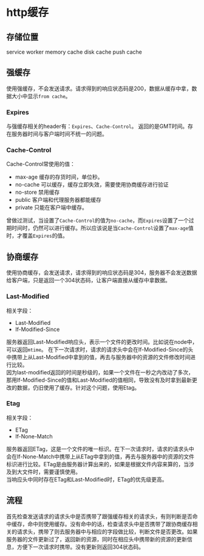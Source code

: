 # http缓存

## 存储位置
service worker
memory cache
disk cache
push cache

## 强缓存
使用强缓存，不会发送请求。请求得到的响应状态码是200，数据从缓存中拿，数据大小中显示`from cache`。

### Expires
与强缓存相关的header有：`Expires`、`Cache-Control`。
返回的是GMT时间。存在服务器时间与客户端时间不统一的问题。

### Cache-Control
Cache-Control常使用的值：
* max-age 缓存的存货时间，单位秒。
* no-cache 可以缓存，缓存立即失效，需要使用协商缓存进行验证
* no-store 禁用缓存
* public 客户端和代理服务器都能缓存
* private 只能在客户端中缓存。

曾做过测试，当设置了`Cache-Control`的值为`no-cache`，而`Expires`设置了一个过期时间时，仍然可以进行缓存。所以应该说是当`Cache-Control`设置了`max-age`值时，才覆盖`Expires`的值。

## 协商缓存
使用协商缓存，会发送请求，请求得到的响应状态码是304，服务器不会发送数据给客户端，只是返回一个304状态码，让客户端直接从缓存中拿数据。

### Last-Modified
相关字段：
* Last-Modified
* If-Modified-Since

服务器返回Last-Modified响应头，表示一个文件的更改时间。比如说在node中，可以返回`mtime`。
在下一次请求时，请求的请求头中会在If-Modified-Since的头中携带上从Last-Modified中拿到的值，再去与服务器中的资源的文件修改时间进行比较。  
因为last-modified返回的时间是秒级的，如果一个文件在一秒之内改动了多次，那用If-Modified-Since的值和Last-Modified的值相同，导致没有及时拿到最新更改的数据，仍旧使用了缓存。针对这个问题，使用Etag。

### Etag
相关字段：
* ETag
* If-None-Match

服务器返回ETag，这是一个文件的唯一标识。在下一次请求时，请求的请求头中会在If-None-Match中携带上从ETag中拿到的值，再去与服务器中的资源的文件标识进行比较。ETag是由服务器计算出来的，如果是根据文件内容来算的，当涉及到大文件时，需要谨慎使用。    
当响应头中同时存在ETag和Last-Modified时，ETag的优先级更高。


## 流程
首先检查发送请求的请求头中是否携带了跟强缓存相关的请求头，有则判断是否命中缓存，命中则使用缓存。没有命中的话，检查请求头中是否携带了跟协商缓存相关的请求头，携带了则去服务器中与相应的字段做比较，判断文件是否更改。如果服务器的文件更新过了，返回新的资源，同时在相应头中携带新的资源的更新信息，方便下一次请求时携带。没有更新则返回304状态码。
